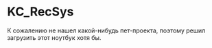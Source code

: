 # KC_RecSys

К сожалению не нашел какой-нибудь пет-проекта, поэтому решил загрузить этот ноутбук хотя бы.

